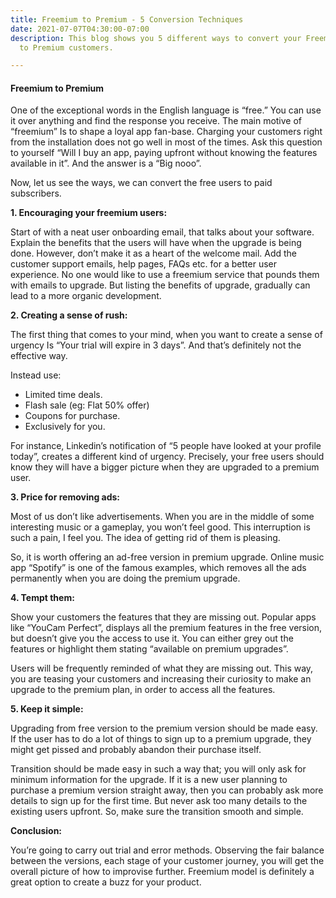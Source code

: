 ```yaml
---
title: Freemium to Premium - 5 Conversion Techniques
date: 2021-07-07T04:30:00-07:00
description: This blog shows you 5 different ways to convert your Freemium customers
  to Premium customers.

---
```

####                        **Freemium to Premium**

One of the exceptional words in the English language is “free.” You can use it over anything and find the response you receive. The main motive of “freemium” Is to shape a loyal app fan-base. Charging your customers right from the installation does not go well in most of the times. Ask this question to yourself “Will I buy an app, paying upfront without knowing the features available in it”. And the answer is a “Big nooo”.

Now, let us see the ways, we can convert the free users to paid subscribers.

**1. Encouraging your freemium users:**

Start of with a neat user onboarding email, that talks about your software. Explain the benefits that the users will have when the upgrade is being done. However, don’t make it as a heart of the welcome mail. Add the customer support emails, help pages, FAQs etc. for a better user experience. No one would like to use a freemium service that pounds them with emails to upgrade. But listing the benefits of upgrade, gradually can lead to a more organic development.

**2. Creating a sense of rush:**

The first thing that comes to your mind, when you want to create a sense of urgency Is “Your trial will expire in 3 days”. And that’s definitely not the effective way.

Instead use:

* Limited time deals.
* Flash sale (eg: Flat 50% offer)
* Coupons for purchase.
* Exclusively for you.

For instance, Linkedin’s notification of “5 people have looked at your profile today”, creates a different kind of urgency. Precisely, your free users should know they will have a bigger picture when they are upgraded to a premium user.

**3. Price for removing ads:**

Most of us don’t like advertisements. When you are in the middle of some interesting music or a gameplay, you won’t feel good. This interruption is such a pain, I feel you. The idea of getting rid of them is pleasing.

So, it is worth offering an ad-free version in premium upgrade. Online music app “Spotify” is one of the famous examples, which removes all the ads permanently when you are doing the premium upgrade.

**4. Tempt them:**

Show your customers the features that they are missing out. Popular apps like “YouCam Perfect”, displays all the premium features in the free version, but doesn’t give you the access to use it. You can either grey out the features or highlight them stating “available on premium upgrades”.

Users will be frequently reminded of what they are missing out. This way, you are teasing your customers and increasing their curiosity to make an upgrade to the premium plan, in order to access all the features.

**5. Keep it simple:**

Upgrading from free version to the premium version should be made easy. If the user has to do a lot of things to sign up to a premium upgrade, they might get pissed and probably abandon their purchase itself.

Transition should be made easy in such a way that; you will only ask for minimum information for the upgrade. If it is a new user planning to purchase a premium version straight away, then you can probably ask more details to sign up for the first time. But never ask too many details to the existing users upfront. So, make sure the transition smooth and simple.

**Conclusion:**

You’re going to carry out trial and error methods. Observing the fair balance between the versions, each stage of your customer journey, you will get the overall picture of how to improvise further. Freemium model is definitely a great option to create a buzz for your product.
